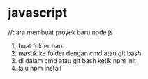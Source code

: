 
# javascript
//cara membuat proyek baru node js
1. buat folder baru
2. masuk ke folder dengan cmd atau git bash
3. di dalam cmd atau git bash ketik npm init
4. lalu npm install
